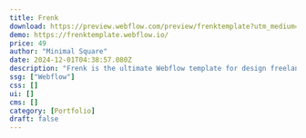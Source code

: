 ```yaml
---
title: Frenk
download: https://preview.webflow.com/preview/frenktemplate?utm_medium=preview_link&utm_source=designer&utm_content=frenktemplate&preview=d037cfb17fd1cea6535f9e33aa1f5d00&workflow=sitePreview
demo: https://frenktemplate.webflow.io/
price: 49
author: "Minimal Square"
date: 2024-12-01T04:38:57.080Z
description: "Frenk is the ultimate Webflow template for design freelancers. Frenk focuses on seamless user experience and making a powerful online impact. No more wasting time with complex templates - choose Frenk and watch your business thrive"
ssg: ["Webflow"]
css: []
ui: []
cms: []
category: [Portfolio]
draft: false
---
```

